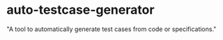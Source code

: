 # auto-testcase-generator
"A tool to automatically generate test cases from code or specifications."
